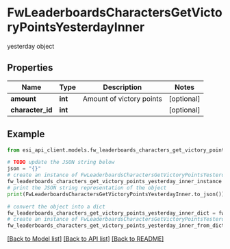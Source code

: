 # FwLeaderboardsCharactersGetVictoryPointsYesterdayInner

yesterday object

## Properties

Name | Type | Description | Notes
------------ | ------------- | ------------- | -------------
**amount** | **int** | Amount of victory points | [optional] 
**character_id** | **int** |  | [optional] 

## Example

```python
from esi_api_client.models.fw_leaderboards_characters_get_victory_points_yesterday_inner import FwLeaderboardsCharactersGetVictoryPointsYesterdayInner

# TODO update the JSON string below
json = "{}"
# create an instance of FwLeaderboardsCharactersGetVictoryPointsYesterdayInner from a JSON string
fw_leaderboards_characters_get_victory_points_yesterday_inner_instance = FwLeaderboardsCharactersGetVictoryPointsYesterdayInner.from_json(json)
# print the JSON string representation of the object
print(FwLeaderboardsCharactersGetVictoryPointsYesterdayInner.to_json())

# convert the object into a dict
fw_leaderboards_characters_get_victory_points_yesterday_inner_dict = fw_leaderboards_characters_get_victory_points_yesterday_inner_instance.to_dict()
# create an instance of FwLeaderboardsCharactersGetVictoryPointsYesterdayInner from a dict
fw_leaderboards_characters_get_victory_points_yesterday_inner_from_dict = FwLeaderboardsCharactersGetVictoryPointsYesterdayInner.from_dict(fw_leaderboards_characters_get_victory_points_yesterday_inner_dict)
```
[[Back to Model list]](../README.md#documentation-for-models) [[Back to API list]](../README.md#documentation-for-api-endpoints) [[Back to README]](../README.md)


